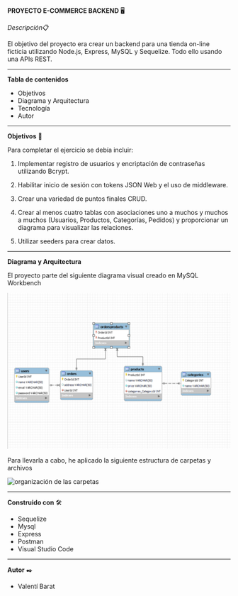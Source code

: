 **PROYECTO E-COMMERCE BACKEND** 🖥️

*Descripción*📋

El objetivo del proyecto era crear un backend para una tienda on-line ficticia utilizando Node.js, Express, MySQL y Sequelize. Todo ello usando una APIs REST.

* * *

**Tabla de contenidos**

- Objetivos
- Diagrama y Arquitectura
- Tecnología
- Autor

* * *

**Objetivos** 🎯

Para completar el ejercicio se debía incluir:

1. Implementar registro de usuarios y encriptación de contraseñas utilizando Bcrypt.

2. Habilitar inicio de sesión con tokens JSON Web y el uso de middleware.

3.  Crear una variedad de puntos finales CRUD.

4. Crear al menos cuatro tablas con asociaciones uno a muchos y muchos a muchos (Usuarios, Productos, Categorías, Pedidos) y proporcionar un diagrama para visualizar las relaciones.

5. Utilizar seeders para crear datos.

* * *

**Diagrama y Arquitectura**

El proyecto parte del siguiente diagrama visual creado en MySQL Workbench

![Diagrama de la base de datos](/media/Diagrama.png)

Para llevarla a cabo, he aplicado la siguiente estructura de carpetas y archivos 

![organización de las carpetas](/media/Organizaci%C3%B3n.png)

* * *

**Construido con** 🛠️

- Sequelize
- Mysql
- Express
- Postman
- Visual Studio Code

* * *

**Autor** ✒️

- Valentí Barat